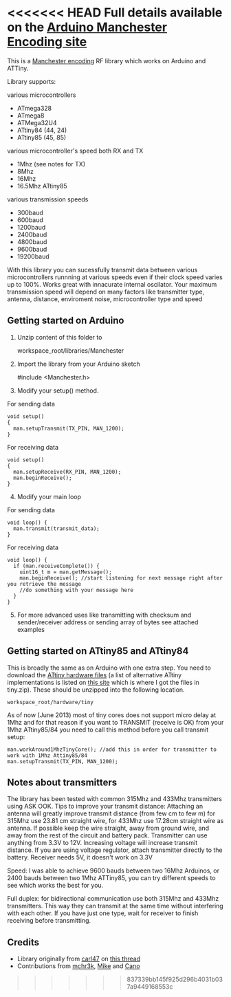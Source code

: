 <<<<<<< HEAD
Full details available on the [Arduino Manchester Encoding site](http://mchr3k.github.com/arduino-libs-manchester/)
=======
This is a [Manchester encoding](http://en.wikipedia.org/wiki/Manchester_code) RF library which works on Arduino and ATTiny.

Library supports:

various microcontrollers 
* ATmega328
* ATmega8
* ATMega32U4
* ATtiny84 (44, 24)
* ATtiny85 (45, 85)

various microcontroller's speed both RX and TX
* 1Mhz (see notes for TX)
* 8Mhz
* 16Mhz
* 16.5Mhz ATtiny85

various transmission speeds
* 300baud
* 600baud
* 1200baud
* 2400baud
* 4800baud
* 9600baud
* 19200baud

With this library you can sucessfully transmit data between various microcontrollers 
runnning at various speeds even if their clock speed varies up to 100%. 
Works great with innacurate internal oscilator.
Your maximum transmission speed will depend on many factors like transmitter type, 
antenna, distance, enviroment noise, microcontroller type and speed

Getting started on Arduino
------

1) Unzip content of this folder to 

    workspace_root/libraries/Manchester
    
2) Import the library from your Arduino sketch

    #include <Manchester.h>
    
3) Modify your setup() method.

For sending data

    void setup()
    {
      man.setupTransmit(TX_PIN, MAN_1200);
    }

For receiving data
    
    void setup()
    {
      man.setupReceive(RX_PIN, MAN_1200);
      man.beginReceive();
    }
    
4) Modify your main loop

For sending data

    void loop() {
      man.transmit(transmit_data);
    }
  
For receiving data

    void loop() {
      if (man.receiveComplete()) {
        uint16_t m = man.getMessage();
        man.beginReceive(); //start listening for next message right after you retrieve the message
        //do something with your message here
      }
    }  
  
5) For more advanced uses like transmitting with checksum and sender/receiver address or sending array of bytes see attached examples  
    
Getting started on ATtiny85 and ATtiny84
------

This is broadly the same as on Arduino with one extra step. You need to download the 
[ATtiny hardware files](https://github.com/downloads/mchr3k/arduino-libs-manchester/tiny.zip) (a list of
alternative ATtiny implementations is listed on [this site](http://code.google.com/p/arduino-tiny/) which
is where I got the files in tiny.zip).
These should be unzipped into the following location.

    workspace_root/hardware/tiny
    
As of now (June 2013) most of tiny cores does not support micro delay at 1Mhz and for that reason
if you want to TRANSMIT (receive is OK) from your 1Mhz ATtiny85/84 you need to call this method
before you call transmit setup:

    man.workAround1MhzTinyCore(); //add this in order for transmitter to work with 1Mhz Attiny85/84
    man.setupTransmit(TX_PIN, MAN_1200);

Notes about transmitters
------

The library has been tested with common 315Mhz and 433Mhz transmitters using ASK OOK.
Tips to improve your transmit distance:
Attaching an antenna will greatly improve transmit distance (from few cm to few m)
for 315Mhz use 23.81 cm straight wire, for 433Mhz use 17.28cm straight wire as antenna.
If possible keep the wire straight, away from ground wire, and away from the rest of the circuit
and battery pack.
Transmitter can use anything from 3.3V to 12V. Increasing voltage will increase transmit
distance. If you are using voltage regulator, attach transmitter directly to the battery.
Receiver needs 5V, it doesn't work on 3.3V

Speed: I was able to achieve 9600 bauds between two 16Mhz Arduinos, 
or 2400 bauds between two 1Mhz ATTiny85, you can try different speeds to see which works 
the best for you.

Full duplex: for bidirectional communication use both 315Mhz and 433Mhz transmitters.
This way they can transmit at the same time without interfering with each other. If you have 
just one type, wait for receiver to finish receiving before transmitting. 

Credits
------

* Library originally from [carl47](http://arduino.cc/forum/index.php?action=profile;u=14566) on 
[this thread](http://arduino.cc/forum/index.php/topic,63755.0.html)
* Contributions from [mchr3k](http://mchr3k-arduino.blogspot.com/), 
[Mike](https://github.com/MichaelBell/Arduino-sketches) and
[Cano](https://github.com/cano64)
>>>>>>> 837339bb145f925d296b4031b037a9449168553c
